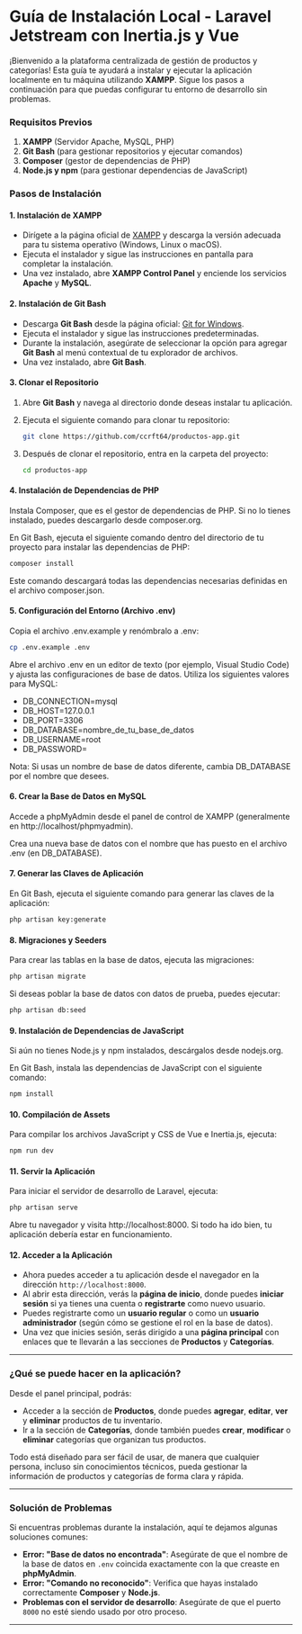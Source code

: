 # Guía de Instalación Local - Laravel Jetstream con Inertia.js y Vue

¡Bienvenido a la plataforma centralizada de gestión de productos y categorías! Esta guía te ayudará a instalar y ejecutar la aplicación localmente en tu máquina utilizando **XAMPP**. Sigue los pasos a continuación para que puedas configurar tu entorno de desarrollo sin problemas.

### Requisitos Previos

1. **XAMPP** (Servidor Apache, MySQL, PHP)
2. **Git Bash** (para gestionar repositorios y ejecutar comandos)
3. **Composer** (gestor de dependencias de PHP)
4. **Node.js y npm** (para gestionar dependencias de JavaScript)

### Pasos de Instalación

#### 1. Instalación de XAMPP

- Dirígete a la página oficial de [XAMPP](https://www.apachefriends.org/es/index.html) y descarga la versión adecuada para tu sistema operativo (Windows, Linux o macOS).
- Ejecuta el instalador y sigue las instrucciones en pantalla para completar la instalación.
- Una vez instalado, abre **XAMPP Control Panel** y enciende los servicios **Apache** y **MySQL**.

#### 2. Instalación de Git Bash

- Descarga **Git Bash** desde la página oficial: [Git for Windows](https://git-scm.com/download/win).
- Ejecuta el instalador y sigue las instrucciones predeterminadas.
- Durante la instalación, asegúrate de seleccionar la opción para agregar **Git Bash** al menú contextual de tu explorador de archivos.
- Una vez instalado, abre **Git Bash**.

#### 3. Clonar el Repositorio

1. Abre **Git Bash** y navega al directorio donde deseas instalar tu aplicación.
2. Ejecuta el siguiente comando para clonar tu repositorio:
   ```bash
   git clone https://github.com/ccrft64/productos-app.git
   ```

3. Después de clonar el repositorio, entra en la carpeta del proyecto:

   ```bash
   cd productos-app
   ```

#### 4. Instalación de Dependencias de PHP
   Instala Composer, que es el gestor de dependencias de PHP. Si no lo tienes instalado, puedes descargarlo desde composer.org.

   En Git Bash, ejecuta el siguiente comando dentro del directorio de tu proyecto para instalar las dependencias de PHP:

   ```bash
   composer install
   ```

   Este comando descargará todas las dependencias necesarias definidas en el archivo composer.json.

#### 5. Configuración del Entorno (Archivo .env)
   Copia el archivo .env.example y renómbralo a .env:

   ```bash
   cp .env.example .env
   ```

   Abre el archivo .env en un editor de texto (por ejemplo, Visual Studio Code) y ajusta las configuraciones de base de datos. Utiliza los siguientes valores para MySQL:

   - DB_CONNECTION=mysql
   - DB_HOST=127.0.0.1
   - DB_PORT=3306
   - DB_DATABASE=nombre_de_tu_base_de_datos
   - DB_USERNAME=root
   - DB_PASSWORD=

   Nota: Si usas un nombre de base de datos diferente, cambia DB_DATABASE por el nombre que desees.

#### 6. Crear la Base de Datos en MySQL
   Accede a phpMyAdmin desde el panel de control de XAMPP (generalmente en http://localhost/phpmyadmin).

   Crea una nueva base de datos con el nombre que has puesto en el archivo .env (en DB_DATABASE).

#### 7. Generar las Claves de Aplicación
   En Git Bash, ejecuta el siguiente comando para generar las claves de la aplicación:

   ```bash
   php artisan key:generate
   ```

#### 8. Migraciones y Seeders
   Para crear las tablas en la base de datos, ejecuta las migraciones:

   ```bash
   php artisan migrate
   ```

   Si deseas poblar la base de datos con datos de prueba, puedes ejecutar:

   ```bash
   php artisan db:seed
   ```

#### 9. Instalación de Dependencias de JavaScript
   Si aún no tienes Node.js y npm instalados, descárgalos desde nodejs.org.

   En Git Bash, instala las dependencias de JavaScript con el siguiente comando:

   ```bash
   npm install
   ```

#### 10. Compilación de Assets
   Para compilar los archivos JavaScript y CSS de Vue e Inertia.js, ejecuta:

   ```bash
   npm run dev
   ```
#### 11. Servir la Aplicación
   Para iniciar el servidor de desarrollo de Laravel, ejecuta:

   ```bash
   php artisan serve
   ```

   Abre tu navegador y visita http://localhost:8000. Si todo ha ido bien, tu aplicación debería estar en funcionamiento.

#### 12. Acceder a la Aplicación

- Ahora puedes acceder a tu aplicación desde el navegador en la dirección `http://localhost:8000`.
- Al abrir esta dirección, verás la **página de inicio**, donde puedes **iniciar sesión** si ya tienes una cuenta o **registrarte** como nuevo usuario.
- Puedes registrarte como un **usuario regular** o como un **usuario administrador** (según cómo se gestione el rol en la base de datos).
- Una vez que inicies sesión, serás dirigido a una **página principal** con enlaces que te llevarán a las secciones de **Productos** y **Categorías**.

---

### ¿Qué se puede hacer en la aplicación?

Desde el panel principal, podrás:

- Acceder a la sección de **Productos**, donde puedes **agregar**, **editar**, **ver** y **eliminar** productos de tu inventario.
- Ir a la sección de **Categorías**, donde también puedes **crear**, **modificar** o **eliminar** categorías que organizan tus productos.

Todo está diseñado para ser fácil de usar, de manera que cualquier persona, incluso sin conocimientos técnicos, pueda gestionar la información de productos y categorías de forma clara y rápida.

---

### Solución de Problemas

Si encuentras problemas durante la instalación, aquí te dejamos algunas soluciones comunes:

- **Error: "Base de datos no encontrada"**: Asegúrate de que el nombre de la base de datos en `.env` coincida exactamente con la que creaste en **phpMyAdmin**.
- **Error: "Comando no reconocido"**: Verifica que hayas instalado correctamente **Composer** y **Node.js**.
- **Problemas con el servidor de desarrollo**: Asegúrate de que el puerto `8000` no esté siendo usado por otro proceso.

---